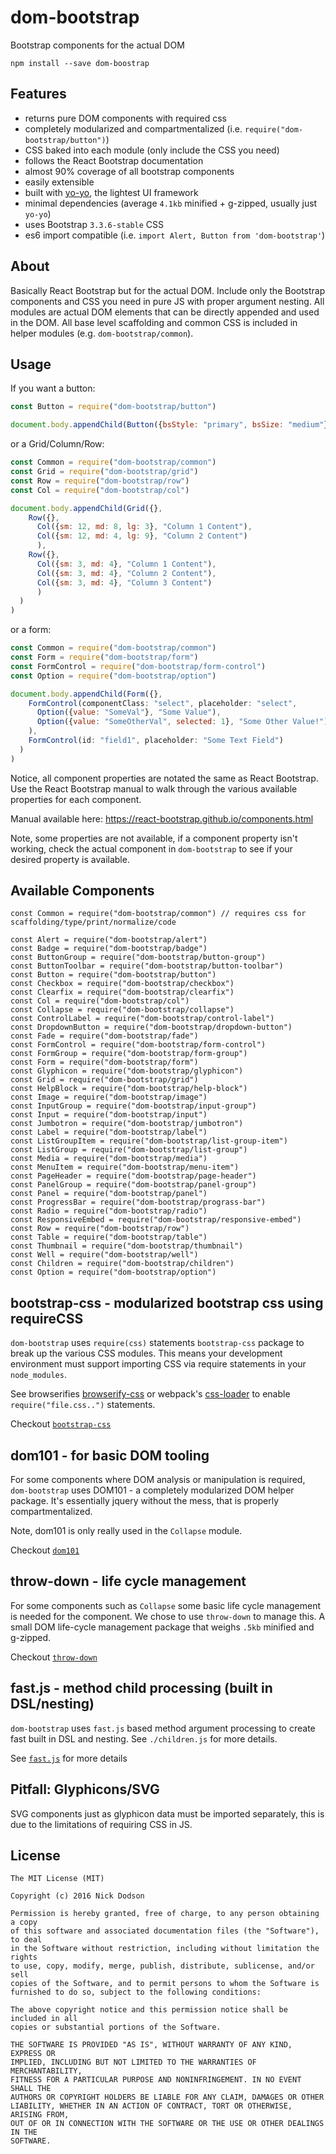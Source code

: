 # dom-bootstrap

Bootstrap components for the actual DOM

```
npm install --save dom-boostrap
```

## Features

 - returns pure DOM components with required css
 - completely modularized and compartmentalized (i.e. `require("dom-bootstrap/button")`)
 - CSS baked into each module (only include the CSS you need)
 - follows the React Bootstrap documentation
 - almost 90% coverage of all bootstrap components
 - easily extensible
 - built with <a href="https://github.com/maxogden/yo-yo">yo-yo</a>, the lightest UI framework
 - minimal dependencies (average `4.1kb` minified + g-zipped, usually just `yo-yo`)
 - uses Bootstrap `3.3.6-stable` CSS
 - es6 import compatible (i.e. `import Alert, Button from 'dom-bootstrap'`)

## About

Basically React Bootstrap but for the actual DOM. Include only the Bootstrap components and CSS you need in pure JS with proper argument nesting. All modules are actual DOM elements that can be directly appended and used in the DOM. All base level scaffolding and common CSS is included in helper modules (e.g. `dom-bootstrap/common`).

## Usage

If you want a button:

```js
const Button = require("dom-bootstrap/button")

document.body.appendChild(Button({bsStyle: "primary", bsSize: "medium"}, "Some Inner Content"))
```

or a Grid/Column/Row:

```js
const Common = require("dom-bootstrap/common")
const Grid = require("dom-bootstrap/grid")
const Row = require("dom-bootstrap/row")
const Col = require("dom-bootstrap/col")

document.body.appendChild(Grid({},
    Row({},
      Col({sm: 12, md: 8, lg: 3}, "Column 1 Content"),
      Col({sm: 12, md: 4, lg: 9}, "Column 2 Content")
      ),
    Row({},
      Col({sm: 3, md: 4}, "Column 1 Content"),
      Col({sm: 3, md: 4}, "Column 2 Content"),
      Col({sm: 3, md: 4}, "Column 3 Content")
      )
  )
)
```

or a form:

```js
const Common = require("dom-bootstrap/common")
const Form = require("dom-bootstrap/form")
const FormControl = require("dom-bootstrap/form-control")
const Option = require("dom-bootstrap/option")

document.body.appendChild(Form({},
    FormControl(componentClass: "select", placeholder: "select",
      Option({value: "SomeVal"}, "Some Value"),
      Option({value: "SomeOtherVal", selected: 1}, "Some Other Value!")
    ),
    FormControl(id: "field1", placeholder: "Some Text Field")
  )
)
```

Notice, all component properties are notated the same as React Bootstrap. Use the React Bootstrap manual to walk through the various available properties for each component.

Manual available here: https://react-bootstrap.github.io/components.html

Note, some properties are not available, if a component property isn't working, check the actual component in `dom-bootstrap` to see if your desired property is available.

## Available Components

```
const Common = require("dom-bootstrap/common") // requires css for scaffolding/type/print/normalize/code

const Alert = require("dom-bootstrap/alert")
const Badge = require("dom-bootstrap/badge")
const ButtonGroup = require("dom-bootstrap/button-group")
const ButtonToolbar = require("dom-bootstrap/button-toolbar")
const Button = require("dom-bootstrap/button")
const Checkbox = require("dom-bootstrap/checkbox")
const Clearfix = require("dom-bootstrap/clearfix")
const Col = require("dom-bootstrap/col")
const Collapse = require("dom-bootstrap/collapse")
const ControlLabel = require("dom-bootstrap/control-label")
const DropdownButton = require("dom-bootstrap/dropdown-button")
const Fade = require("dom-bootstrap/fade")
const FormControl = require("dom-bootstrap/form-control")
const FormGroup = require("dom-bootstrap/form-group")
const Form = require("dom-bootstrap/form")
const Glyphicon = require("dom-bootstrap/glyphicon")
const Grid = require("dom-bootstrap/grid")
const HelpBlock = require("dom-bootstrap/help-block")
const Image = require("dom-bootstrap/image")
const InputGroup = require("dom-bootstrap/input-group")
const Input = require("dom-bootstrap/input")
const Jumbotron = require("dom-bootstrap/jumbotron")
const Label = require("dom-bootstrap/label")
const ListGroupItem = require("dom-bootstrap/list-group-item")
const ListGroup = require("dom-bootstrap/list-group")
const Media = require("dom-bootstrap/media")
const MenuItem = require("dom-bootstrap/menu-item")
const PageHeader = require("dom-bootstrap/page-header")
const PanelGroup = require("dom-bootstrap/panel-group")
const Panel = require("dom-bootstrap/panel")
const ProgressBar = require("dom-bootstrap/prograss-bar")
const Radio = require("dom-bootstrap/radio")
const ResponsiveEmbed = require("dom-bootstrap/responsive-embed")
const Row = require("dom-bootstrap/row")
const Table = require("dom-bootstrap/table")
const Thumbnail = require("dom-bootstrap/thumbnail")
const Well = require("dom-bootstrap/well")
const Children = require("dom-bootstrap/children")
const Option = require("dom-bootstrap/option")
```

## bootstrap-css - modularized bootstrap css using requireCSS

`dom-bootstrap` uses `require(css)` statements `bootstrap-css` package to break up the various CSS modules. This means your development environment must support importing CSS via require statements in your `node_modules`.

See browserifies <a href="https://www.npmjs.com/package/browserify-css">browserify-css</a> or webpack's <a href="https://github.com/webpack/css-loader">css-loader</a> to enable `require("file.css..")` statements.

Checkout <a href="https://github.com/StevenIseki/bootstrap-css">`bootstrap-css`</a>

## dom101 - for basic DOM tooling

For some components where DOM analysis or manipulation is required, `dom-bootstrap` uses DOM101 - a completely modularized DOM helper package. It's essentially jquery without the mess, that is properly compartmentalized.

Note, dom101 is only really used in the `Collapse` module.

Checkout <a href="https://github.com/rstacruz/dom101">`dom101`</a>

## throw-down - life cycle management

For some components such as `Collapse` some basic life cycle management is needed for the component. We chose to use `throw-down` to manage this. A small DOM life-cycle management package that weighs `.5kb` minified and g-zipped.

Checkout <a href="https://github.com/silentcicero/throw-down">`throw-down`</a>

## fast.js - method child processing (built in DSL/nesting)

`dom-bootstrap` uses `fast.js` based method argument processing to create fast built in DSL and nesting. See `./children.js` for more details.

See <a href="https://github.com/codemix/fast.js">`fast.js`</a> for more details

## Pitfall: Glyphicons/SVG

SVG components just as glyphicon data must be imported separately, this is due to the limitations of requiring CSS in JS.

## License

```
The MIT License (MIT)

Copyright (c) 2016 Nick Dodson

Permission is hereby granted, free of charge, to any person obtaining a copy
of this software and associated documentation files (the "Software"), to deal
in the Software without restriction, including without limitation the rights
to use, copy, modify, merge, publish, distribute, sublicense, and/or sell
copies of the Software, and to permit persons to whom the Software is
furnished to do so, subject to the following conditions:

The above copyright notice and this permission notice shall be included in all
copies or substantial portions of the Software.

THE SOFTWARE IS PROVIDED "AS IS", WITHOUT WARRANTY OF ANY KIND, EXPRESS OR
IMPLIED, INCLUDING BUT NOT LIMITED TO THE WARRANTIES OF MERCHANTABILITY,
FITNESS FOR A PARTICULAR PURPOSE AND NONINFRINGEMENT. IN NO EVENT SHALL THE
AUTHORS OR COPYRIGHT HOLDERS BE LIABLE FOR ANY CLAIM, DAMAGES OR OTHER
LIABILITY, WHETHER IN AN ACTION OF CONTRACT, TORT OR OTHERWISE, ARISING FROM,
OUT OF OR IN CONNECTION WITH THE SOFTWARE OR THE USE OR OTHER DEALINGS IN THE
SOFTWARE.
```
